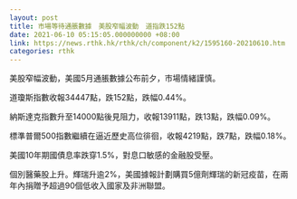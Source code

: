 ```yaml
---
layout: post
title: 市場等待通脹數據　美股窄幅波動　道指跌152點
date: 2021-06-10 05:15:05.000000000 +08:00
link: https://news.rthk.hk/rthk/ch/component/k2/1595160-20210610.htm
categories: rthk
---
```


美股窄幅波動，美國5月通脹數據公布前夕，市場情緒謹慎。

道瓊斯指數收報34447點，跌152點，跌幅0.44%。

納斯達克指數升至14000點後見阻力，收報13911點，跌13點，跌幅0.09%。

標準普爾500指數繼續在逼近歷史高位徘徊，收報4219點，跌7點，跌幅0.18%。

美國10年期國債息率跌穿1.5%，對息口敏感的金融股受壓。

個別醫藥股上升。輝瑞升逾2%，美國據報計劃購買5億劑輝瑞的新冠疫苗，在兩年內捐贈予超過90個低收入國家及非洲聯盟。
